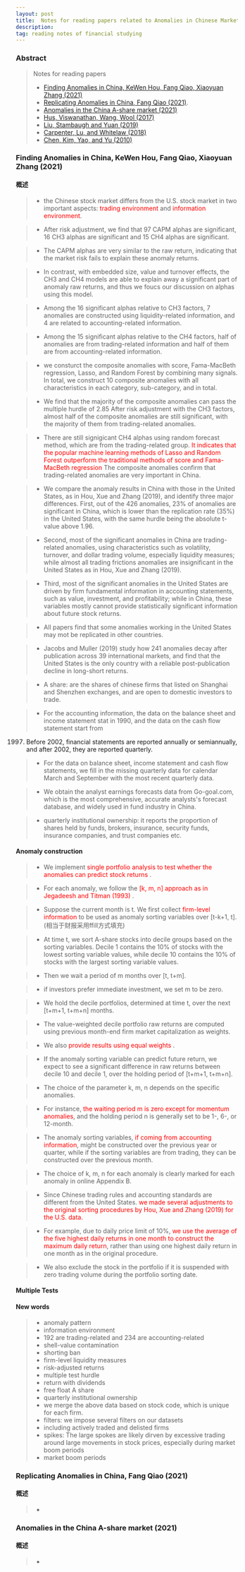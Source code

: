 ```yaml
---
layout: post 
title:  Notes for reading papers related to Anomalies in Chinese Market. 
description:    
tag: reading notes of financial studying
---
```


### Abstract
> Notes for reading papers 
> * [Finding Anomalies in China,
KeWen Hou, Fang Qiao, Xiaoyuan Zhang (2021)](http://cfrc.pbcsf.tsinghua.edu.cn/ueditor/php/upload/file/20210611/1623389943123279.pdf?l=en&y=2022?l=en&y=2021)  
> * [Replicating Anomalies in China,
Fang Qiao (2021)](https://www.cafr-sif.com/2019/2019selected/Replicating%20Anomalies%20in%20China.pdf).
> * [Anomalies in the China A-share market (2021)](https://doi.org/10.1016/j.pacfin.2021.101607) 
> * [Hus, Viswanathan, Wang, Wool (2017)]()
> * [Liu, Stambaugh and Yuan (2019)]()
> * [Carpenter, Lu, and Whitelaw (2018)]()
> * [Chen, Kim, Yao, and Yu (2010)]() 

### Finding Anomalies in China, KeWen Hou, Fang Qiao, Xiaoyuan Zhang (2021)

#### 概述

> * the Chinese stock market differs from the U.S. stock market in two important
aspects: <font color=red>trading environment</font> 
and <font color=red>information environment</font>.

> * After risk adjustment, we find that 97 CAPM alphas are significant,
16 CH3 alphas are significant and 15 CH4 alphas are significant.

> * The CAPM alphas are very similar to the raw return, indicating that 
the market risk fails to explain these anomaly returns.

> * In contrast, with embedded size, value and turnover effects, the
CH3 and CH4 models are able to explain away a significant part of anomaly
raw returns, and thus we foucs our discussion on alphas using this model.

> * Among the 16 significant alphas relative to CH3 factors, 7 anomalies are 
constructed using liquidity-related information, and 4 are related to 
accounting-related information. 

> * Among the 15 significant alphas relative to the CH4 factors, 
half of anomalies are from trading-related information and half of them 
are from accounting-related information.

> * we consturct the composite anomalies with score, Fama-MacBeth regression, 
Lasso, and Random Forest by combining many signals. 
In total, we construct 10 composite anomalies with all characteristics in each 
category, sub-category, and in total. 

> * We find that the majority of the composite anomalies can pass the 
multiple hurdle of 2.85
After risk adjustment with the CH3 factors, almost half of the composite anomalies 
are still significant, with the majority of them from trading-related anomalies.

> * There are still signigicant CH4 alphas using random forecast method, which
are from the trading-related group. <font color=red> It indicates that the 
popular machine learning methods of Lasso and Random Forest outperform the 
traditional methods of score and Fama-MacBeth regression</font> 
The composite anomalies confirm that trading-related anomalies are 
very important in China.

> * We compare the anomaly results in China with those in the United States, as in Hou, Xue
and Zhang (2019), and identify three major differences. First, out of the 426 anomalies, 23% of
anomalies are significant in China, which is lower than the replication rate (35%) in the United
States, with the same hurdle being the absolute t-value above 1.96.

> * Second, most of the significant anomalies in China are trading-related anomalies, using
characteristics such as volatility, turnover, and dollar trading volume, especially liquidity
measures; while almost all trading frictions anomalies are insignificant in the United States as in
Hou, Xue and Zhang (2019). 

> * Third, most of the significant anomalies in the United States are driven by firm fundamental
information in accounting statements, such as value, investment, and profitability; while in China,
these variables mostly cannot provide statistically significant information about future stock
returns. 

> * All papers find that some anomalies working in the United States may mot
be replicated in other countries.

> * Jacobs and Muller (2019) study how 241 anomalies decay after publication 
across 39 international markets, and find that the United States is the only
country with a reliable post-publication decline in long-short returns.

> * A share: are the shares of chinese firms that listed on Shanghai and Shenzhen 
exchanges, and are open to domestic investors to trade. 

> * For the accounting information, the data on the balance sheet and income 
statement stat in 1990, and the data on the cash flow statement start from 
1997. Before 2002, financial statements are reported annually or semiannually,
and after 2002, they are reported quarterly. 

> * For the data on balance sheet, income statement and cash flow statements,
we fill in the missing quarterly data for calendar March and September with 
the most recent quarterly data.

> * We obtain the <cont color=red> analyst earnings forecasts data </font>
from Go-goal.com, which is the most comprehensive, accurate analysts's forecast
database, and widely used in fund industry in China.

> * quarterly institutional ownership: it reports the 
proportion of shares held by funds, brokers, insurance, security funds,
insurance companies, and trust companies etc.

#### Anomaly construction

> * We implement <font color=red> single portfolio analysis to test whether the anomalies can 
predict stock returns </font>.

> * For each anomaly, we follow the <font color=red>[k, m, n] approach as 
in Jegadeesh and Titman (1993) </font>.

> * Suppose the current month is t. We first 
collect <font color=red>firm-level information </font> 
to be used as anomaly sorting variables over [t-k+1, t].
(相当于财报采用ffill方式填充)

> * At time t, we sort A-share stocks into decile groups based on the 
sorting variables. Decile 1 contains the 10% of stocks with the lowest 
sorting variable values, while decile 10 contains the 10% of stocks with the 
largest sorting variable values. 

> * Then we wait a period of m months over [t, t+m]. 

> * if investors prefer immediate investment, we set m to be zero.

> * We hold the decile portfolios, determined at time t, over the next 
[t+m+1, t+m+n] months. 

> * The value-weighted decile portfolio raw returns are computed using 
previous month-end firm market capitalization as weights.

> * We also <font color=red>provide results using equal weights </font>.

> * If the anomaly sorting variable can predict future return, we expect to
see a significant difference in raw returns between decile 10 and decile 1,
over the holding period of [t+m+1, t+m+n]. 

> * The choice of the parameter k, m, n depends on the specific anomalies.

> * For instance, <font color=red>the waiting period m is zero except for 
momentum anomalies</font>, and the holding period n is generally 
set to be 1-, 6-, or 12-month.

> * The anomaly sorting variables, <font color=red>if coming from accounting information</font>,
might be constructed over the previous year or quarter, while if the sorting variables 
are from trading, they can be constructed over the previous month. 

> * The choice of k, m, n for each anomaly is clearly marked for each anomaly 
in online Appendix B. 

> * Since Chinese trading rules and accounting standards are different 
from the United States. <font color=red>we made several adjustments to the original 
sorting procedures by Hou, Xue and Zhang (2019) for the U.S. data.</font>

> *  For example, due to daily price limit of 10%, <font color=red>we use the average of the 
five highest daily returns in one month to construct the maximum daily return</font>,
rather than using one highest daily return in one month as in the original procedure.

> * We also exclude the stock in the portfolio if it is suspended with zero trading
volume during the portfolio sorting date. 

#### Multiple Tests

 
#### New words

> * anomaly pattern
> * information environment
> * 192 are trading-related and 234 are accounting-related
> * shell-value contamination
> * shorting ban
> * firm-level liquidity measures
> * risk-adjusted returns 
> * multiple test hurdle
> * return with dividends
> * free float A share
> * quarterly institutional ownership  
> * we merge the above data based on stock code, which is unique for each firm.
> * filters: we impose several filters on our datasets
> * including actively traded and delisted firms
> * spikes: The large spokes are likely dirven by excessive trading around large
movements in stock prices, especially during market boom periods 
> * market boom periods

### Replicating Anomalies in China, Fang Qiao (2021)

#### 概述

> * 

### Anomalies in the China A-share market (2021)

#### 概述

> * 
